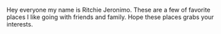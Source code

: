 Hey everyone my name is Ritchie Jeronimo. 
These are a few of favorite places I like going with friends and family. Hope these places grabs your interests. 
